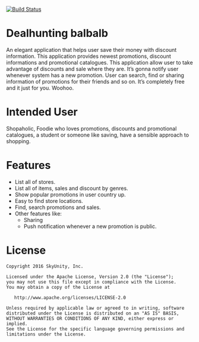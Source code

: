 [![Build Status](https://travis-ci.org/nvh0412/dealhunting.svg?branch=master)](https://travis-ci.org/nvh0412/dealhunting)

# Dealhunting balbalb
An elegant application that helps user save their money with discount information. This application provides newest promotions, discount informations and promotional catalogues.
This application allow user to take advantage of discounts and sale where they are. It’s gonna notify user whenever system has a new promotion. User can search, find or sharing information of promotions for their friends and so on. It’s completely free and it just for you. Woohoo. 

# Intended User
Shopaholic, Foodie who loves promotions, discounts and promotional catalogues, a student or someone like saving, have a sensible approach to shopping.

# Features

* List all of stores.
* List all of items, sales and discount by genres.
* Show popular promotions in user country up.
* Easy to find store locations.
* Find, search promotions and sales.
* Other features like:
    * Sharing
    * Push notification whenever a new promotion is public.

License
=======

    Copyright 2016 SkyUnity, Inc.

    Licensed under the Apache License, Version 2.0 (the "License");
    you may not use this file except in compliance with the License.
    You may obtain a copy of the License at

       http://www.apache.org/licenses/LICENSE-2.0

    Unless required by applicable law or agreed to in writing, software
    distributed under the License is distributed on an "AS IS" BASIS,
    WITHOUT WARRANTIES OR CONDITIONS OF ANY KIND, either express or implied.
    See the License for the specific language governing permissions and
    limitations under the License.
